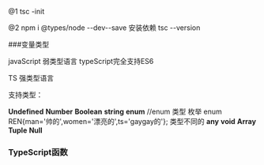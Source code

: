 @1 tsc -init

@2 npm i @types/node --dev--save   安装依赖
   tsc --version

###变量类型

javaScript 弱类型语言     typeScript完全支持ES6

TS  强类型语言

 支持类型：  

__Undefined__
__Number__
__Boolean__
__string__
__enum__  //enum 类型 枚举  enum REN{man='帅的',women='漂亮的',ts='gaygay的'};  类型不同的
__any__
__void__
__Array__
__Tuple__
__Null__


### TypeScript函数



